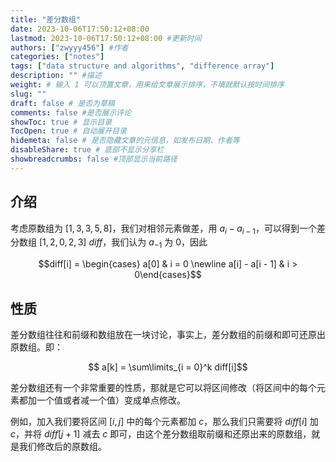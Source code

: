 ```yaml
---
title: "差分数组"
date: 2023-10-06T17:50:12+08:00
lastmod: 2023-10-06T17:50:12+08:00 #更新时间
authors: ["zwyyy456"] #作者
categories: ["notes"]
tags: ["data structure and algorithms", "difference array"]
description: "" #描述
weight: # 输入 1 可以顶置文章，用来给文章展示排序，不填就默认按时间排序
slug: ""
draft: false # 是否为草稿
comments: false #是否展示评论
showToc: true # 显示目录
TocOpen: true # 自动展开目录
hidemeta: false # 是否隐藏文章的元信息，如发布日期、作者等
disableShare: true # 底部不显示分享栏
showbreadcrumbs: false #顶部显示当前路径
---
```

## 介绍

考虑原数组为 $[1, 3, 3, 5, 8]$，我们对相邻元素做差，用 $a_i - a_{i - 1}$，可以得到一个差分数组 $[1, 2, 0, 2, 3]$ $diff$，我们认为 $a_{-1}$ 为 $0$，因此

$$diff[i] = \begin{cases} a[0] & i = 0 \newline a[i] - a[i - 1] & i > 0\end{cases}$$

## 性质

差分数组往往和前缀和数组放在一块讨论，事实上，差分数组的前缀和即可还原出原数组。即：

$$ a[k] = \sum\limits_{i = 0}^k diff[i]$$

差分数组还有一个非常重要的性质，那就是它可以将区间修改（将区间中的每个元素都加一个值或者减一个值）变成单点修改。

例如，加入我们要将区间 $[i, j]$ 中的每个元素都加 $c$，那么我们只需要将 $diff[i]$ 加 $c$，并将 $diff[j + 1]$ 减去 $c$ 即可，由这个差分数组取前缀和还原出来的原数组，就是我们修改后的原数组。



